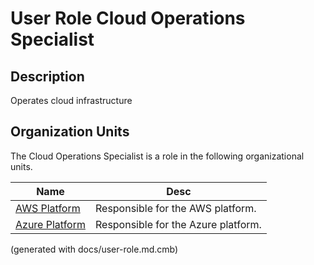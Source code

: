 # User Role Cloud Operations Specialist

## Description
Operates cloud infrastructure

## Organization Units
The Cloud Operations Specialist is a role in the following organizational units.

| Name | Desc |
|---|---|
| [AWS Platform](../../mybank/it-management/aws-unit.md) | Responsible for the AWS platform. |
| [Azure Platform](../../mybank/it-management/azure-unit.md) | Responsible for the Azure platform. |


(generated with docs/user-role.md.cmb)
